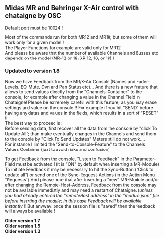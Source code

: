 ## Midas MR and Behringer X-Air control with chataigne by OSC
Default port must be 10024 !

Most of the commands run for both MR12 and MR18; but some of them will work only for a given model !   
The Player-Functions for example are valid only for MR12   
And please be aware that the number of available Channels and Busses etc depends on the model (MR-12 or 18; XR 12, 16, or 18) !

### Updated to version 1.8
Now we have Feedback from the MR/X-Air Console (Names and Fader-Levels, EQ, Mute, Dyn and Pan Status etc)... 
And there is a new feature that allows to send values directly from the "Channels-Container" to the console, for example after changing a value in the Channel Field in Chataigne!
Please be extremely careful with this feature; as you may erase settings and value on the console !! For example if you hit "SEND" before having any datas and values in the fields, which results in a sort of "RESET" !!  
The best way to proceed is :  
Before sending data, first recover all the data from the console by "click To Update All"; than make eventually changes in the Channels and send them to the console by "Click To Send Updates"
Meters still do not work....  
For instance I limited the "Send-to-Console-Feature"  to the Channels Values Container (just to avoid risks and confusion)

To get Feedback from the console, "Listen to Feedback" in the Parameter-Field must be activated ! (it is "ON" by default when inserting a MR-Module)   
To initiate Feedback it may be necessary to hit the Sync-Button ("Click to update all") or send one of the Sync-Request-Actions (in the Action Menu "Requests")
And please note that after  inserting a "new" MR-Module and/or after changing the Remote-Host-Address, Feedback from the console may not be available immediatly and may need a restart of Chataigne. 
(*unless you had already entered the "remoteHost address" in the "module.json" file before inserting the module; in this case Feedback will be available instantly !*) But anyway, once the session file is "saved" then the feedback will always be available !   

**Older version 1.7**  
**Older version 1.5**  
**Older version 1.3**
